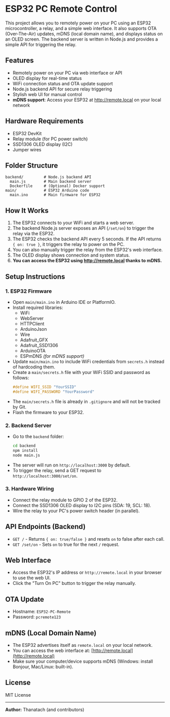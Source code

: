 # ESP32 PC Remote Control

This project allows you to remotely power on your PC using an ESP32 microcontroller, a relay, and a simple web interface. It also supports OTA (Over-The-Air) updates, mDNS (local domain name), and displays status on an OLED screen. The backend server is written in Node.js and provides a simple API for triggering the relay.

## Features
- Remotely power on your PC via web interface or API
- OLED display for real-time status
- WiFi connection status and OTA update support
- Node.js backend API for secure relay triggering
- Stylish web UI for manual control
- **mDNS support**: Access your ESP32 at http://remote.local on your local network

## Hardware Requirements
- ESP32 DevKit
- Relay module (for PC power switch)
- SSD1306 OLED display (I2C)
- Jumper wires

## Folder Structure
```
backend/         # Node.js backend API
  main.js        # Main backend server
  Dockerfile     # (Optional) Docker support
main/            # ESP32 Arduino code
  main.ino       # Main firmware for ESP32
```

## How It Works
1. The ESP32 connects to your WiFi and starts a web server.
2. The backend Node.js server exposes an API (`/set/on`) to trigger the relay via the ESP32.
3. The ESP32 checks the backend API every 5 seconds. If the API returns `{ on: true }`, it triggers the relay to power on the PC.
4. You can also manually trigger the relay from the ESP32's web interface.
5. The OLED display shows connection and system status.
6. **You can access the ESP32 using http://remote.local thanks to mDNS.**

## Setup Instructions

### 1. ESP32 Firmware
- Open `main/main.ino` in Arduino IDE or PlatformIO.
- Install required libraries:
  - WiFi
  - WebServer
  - HTTPClient
  - ArduinoJson
  - Wire
  - Adafruit_GFX
  - Adafruit_SSD1306
  - ArduinoOTA
  - ESPmDNS *(for mDNS support)*
- Update `main/main.ino` to include WiFi credentials from `secrets.h` instead of hardcoding them.
- Create a `main/secrets.h` file with your WiFi SSID and password as follows:
  ```cpp
  #define WIFI_SSID "YourSSID"
  #define WIFI_PASSWORD "YourPassword"
  ```
- The `main/secrets.h` file is already in `.gitignore` and will not be tracked by Git.
- Flash the firmware to your ESP32.

### 2. Backend Server
- Go to the `backend` folder:
  ```sh
  cd backend
  npm install
  node main.js
  ```
- The server will run on `http://localhost:3000` by default.
- To trigger the relay, send a GET request to `http://localhost:3000/set/on`.

### 3. Hardware Wiring
- Connect the relay module to GPIO 2 of the ESP32.
- Connect the SSD1306 OLED display to I2C pins (SDA: 19, SCL: 18).
- Wire the relay to your PC's power switch header (in parallel).

## API Endpoints (Backend)
- `GET /`         - Returns `{ on: true/false }` and resets `on` to false after each call.
- `GET /set/on`   - Sets `on` to true for the next `/` request.

## Web Interface
- Access the ESP32's IP address or `http://remote.local` in your browser to use the web UI.
- Click the "Turn On PC" button to trigger the relay manually.

## OTA Update
- Hostname: `ESP32-PC-Remote`
- Password: `pcremote123`

## mDNS (Local Domain Name)
- The ESP32 advertises itself as `remote.local` on your local network.
- You can access the web interface at: [http://remote.local](http://remote.local)
- Make sure your computer/device supports mDNS (Windows: install Bonjour, Mac/Linux: built-in).

## License
MIT License

---

**Author:** Thanatach (and contributors)
